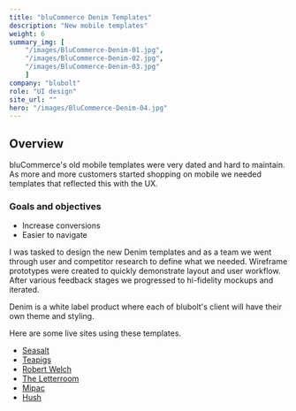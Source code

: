 ```yaml
---
title: "bluCommerce Denim Templates"
description: "New mobile templates"
weight: 6
summary_img: [
    "/images/BluCommerce-Denim-01.jpg",
    "/images/BluCommerce-Denim-02.jpg",
    "/images/BluCommerce-Denim-03.jpg"
    ]
company: "blubolt"
role: "UI design"
site_url: ""
hero: "/images/BluCommerce-Denim-04.jpg"
---
```


## Overview

bluCommerce's old mobile templates were very dated and hard to maintain. As more and more customers started shopping on mobile we needed templates that reflected this with the UX.

### Goals and objectives

* Increase conversions
* Easier to navigate

I was tasked to design the new Denim templates and as a team we went through user and competitor research to define what we needed. Wireframe prototypes were created to quickly demonstrate layout and user workflow. After various feedback stages we progressed to hi-fidelity mockups and iterated.

Denim is a white label product where each of blubolt's client will have their own theme and styling.

Here are some live sites using these templates.

<ul class="gamma list-unstyled">
    <li><a class="black" href="https://www.seasaltcornwall.co.uk/m">Seasalt</a></li>
    <li><a class="black" href="https://www.teapigs.co.uk/m">Teapigs</a></li>
    <li><a class="black" href="https://www.seasaltcornwall.co.uk/m">Robert Welch</a></li>
    <li><a class="black" href="https://www.theletteroom.com/m">The Letterroom</a></li>
    <li><a class="black" href="https://www.mi-pac.com/m">Mipac</a></li>
    <li><a class="black" href="https://www.hush-uk.com/m">Hush</a></li>
</ul>